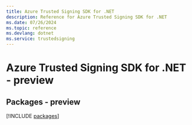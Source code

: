 ```yaml
---
title: Azure Trusted Signing SDK for .NET
description: Reference for Azure Trusted Signing SDK for .NET
ms.date: 07/26/2024
ms.topic: reference
ms.devlang: dotnet
ms.service: trustedsigning
---
```

# Azure Trusted Signing SDK for .NET - preview
## Packages - preview
[!INCLUDE [packages](trusted-signing-index.md)]